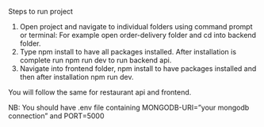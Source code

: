 Steps to run project

1.	Open project and navigate to individual folders using command prompt or terminal:
For example open order-delivery folder and cd into backend folder.
2.	Type npm install to have all packages installed. After installation is complete run npm run dev to run backend api.
3.	Navigate into frontend folder, npm install to have packages installed and then after installation npm run dev. 

You will follow the same for restaurant api and frontend.

NB: You should have .env file containing MONGODB-URI=”your mongodb connection” and PORT=5000
